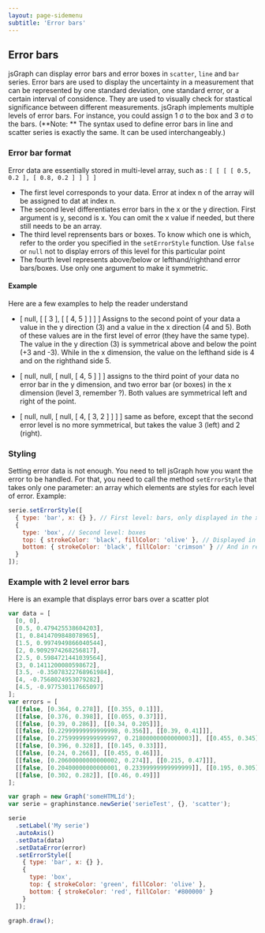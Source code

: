 ```yaml
---
layout: page-sidemenu
subtitle: 'Error bars'
---
```

## Error bars
<script>

</script>

jsGraph can display error bars and error boxes in `scatter`, `line` and `bar` series. Error bars are used to display the uncertainty in a measurement that can be represented by one standard deviation, one standard error, or a certain interval of considence. They are used to visually check for stastical significance between different measurements. jsGraph implements multiple levels of error bars.
For instance, you could assign 1 &sigma; to the box and 3 &sigma; to the bars. (**Note: ** The syntax used to define error bars in line and scatter series is exactly the same. It can be used interchangeably.)

### <a id="format"></a>Error bar format

Error data are essentially stored in multi-level array, such as : `[ [ [ [ 0.5, 0.2 ], [ 0.8, 0.2 ] ] ] ]`

- The first level corresponds to your data. Error at index n of the array will be assigned to dat at index n.
- The second level differentiates error bars in the x or the y direction. First argument is y, second is x. You can omit the x value if needed, but there still needs to be an array.
- The third level reprensents bars or boxes. To know which one is which, refer to the order you specified in the `setErrorStyle` function. Use `false` or `null` not to display errors of this level for this particular point
- The fourth level represents above/below or lefthand/righthand error bars/boxes. Use only one argument to make it symmetric.

#### <a id="format-example"></a>Example

Here are a few examples to help the reader understand

- [ null, [ [ 3 ], [ [ 4, 5 ] ] ] ] Assigns to the second point of your data a value in the y direction (3) and a value in the x direction (4 and 5). Both of these values are in the first level of error (they have the same type). The value in the y direction (3) is symmetrical above and below the point (+3 and -3). While in the x dimension, the value on the lefthand side is 4 and on the righthand side 5.

- [ null, null, [ null, [ 4, 5 ] ] ] assigns to the third point of your data no error bar in the y dimension, and two error bar (or boxes) in the x dimension (level 3, remember ?). Both values are symmetrical left and right of the point.

- [ null, null, [ null, [ 4, [ 3, 2 ] ] ] ] same as before, except that the second error level is no more symmetrical, but takes the value 3 (left) and 2 (right).

### <a id="styling"></a>Styling

Setting error data is not enough. You need to tell jsGraph how you want the error to be handled. For that, you need to call the method `setErrorStyle` that takes only one parameter: an array which elements are styles for each level of error. Example:

```javascript
serie.setErrorStyle([
  { type: 'bar', x: {} }, // First level: bars, only displayed in the x direction (top and bottom)
  {
    type: 'box', // Second level: boxes
    top: { strokeColor: 'black', fillColor: 'olive' }, // Displayed in green for boxes above the point
    bottom: { strokeColor: 'black', fillColor: 'crimson' } // And in red for those below
  }
]);
```

### <a id="example"></a>Example with 2 level error bars

Here is an example that displays error bars over a scatter plot

```javascript
var data = [
  [0, 0],
  [0.5, 0.479425538604203],
  [1, 0.8414709848078965],
  [1.5, 0.9974949866040544],
  [2, 0.9092974268256817],
  [2.5, 0.5984721441039564],
  [3, 0.1411200080598672],
  [3.5, -0.35078322768961984],
  [4, -0.7568024953079282],
  [4.5, -0.977530117665097]
];
var errors = [
  [[false, [0.364, 0.278]], [[0.355, 0.1]]],
  [[false, [0.376, 0.398]], [[0.055, 0.37]]],
  [[false, [0.39, 0.286]], [[0.34, 0.205]]],
  [[false, [0.22999999999999998, 0.356]], [[0.39, 0.41]]],
  [[false, [0.27599999999999997, 0.21800000000000003]], [[0.455, 0.345]]],
  [[false, [0.396, 0.328]], [[0.145, 0.33]]],
  [[false, [0.24, 0.266]], [[0.455, 0.46]]],
  [[false, [0.20600000000000002, 0.274]], [[0.215, 0.47]]],
  [[false, [0.20400000000000001, 0.23399999999999999]], [[0.195, 0.305]]],
  [[false, [0.302, 0.282]], [[0.46, 0.49]]]
];

var graph = new Graph('someHTMLId');
var serie = graphinstance.newSerie('serieTest', {}, 'scatter');

serie
  .setLabel('My serie')
  .autoAxis()
  .setData(data)
  .setDataError(error)
  .setErrorStyle([
    { type: 'bar', x: {} },
    {
      type: 'box',
      top: { strokeColor: 'green', fillColor: 'olive' },
      bottom: { strokeColor: 'red', fillColor: '#800000' }
    }
  ]);

graph.draw();
```

<div id="example-1" class="jsgraph-example"></div>

<script>
	
	( function() {

		var data = [[0,0],[0.5,0.479425538604203],[1,0.8414709848078965],[1.5,0.9974949866040544],[2,0.9092974268256817],[2.5,0.5984721441039564],[3,0.1411200080598672],[3.5,-0.35078322768961984],[4,-0.7568024953079282],[4.5,-0.977530117665097]];
		var errors = [[[false,[0.364,0.278]],[[0.355,0.1]]],[[false,[0.376,0.398]],[[0.055,0.37]]],[[false,[0.39,0.286]],[[0.34,0.205]]],[[false,[0.22999999999999998,0.356]],[[0.39,0.41]]],[[false,[0.27599999999999997,0.21800000000000003]],[[0.455,0.345]]],[[false,[0.396,0.328]],[[0.145,0.33]]],[[false,[0.24,0.266]],[[0.455,0.46]]],[[false,[0.20600000000000002,0.274]],[[0.215,0.47]]],[[false,[0.20400000000000001,0.23399999999999999]],[[0.195,0.305]]],[[false,[0.302,0.282]],[[0.46,0.49]]]];

		var graph = new Graph( "example-1" );
		graph.resize( 400, 300 );
		var serie = graph.newSerie("serieTest", {}, "scatter" );

		serie
			.setLabel( "My serie" )
			.autoAxis()
			.setData( data )
			.setDataError( errors )
			.setErrorStyle( [ 
				{ type: 'bar', x: {} }, 
				{ type: 'box', 
					top: { strokeColor: 'green', fillColor: 'olive' }, 
					bottom: { strokeColor: 'red', fillColor: "#800000" }
				} ] 
			);

		graph.draw();


	} ) ();
</script>